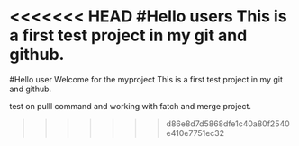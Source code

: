 <<<<<<< HEAD
#Hello users 
This is a first test project in my git and github.
=======
#Hello user 
Welcome for the myproject
This is a first test project in my git and github.

test on pulll command and working with fatch and merge project.
>>>>>>> d86e8d7d5868dfe1c40a80f2540e410e7751ec32
